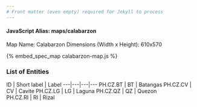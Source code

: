 ```yaml
---
# Front matter (even empty) required for Jekyll to process
---
```


#### JavaScript Alias: maps/calabarzon

Map Name: Calabarzon
Dimensions (Width x Height): 610x570



{% embed_spec_map calabarzon-map.js %}

### List of Entities

ID | Short label | Label
---|---|---|---
PH.CZ.BT | BT | Batangas
PH.CZ.CV | CV | Cavite
PH.CZ.LG | LG | Laguna
PH.CZ.QZ | QZ | Quezon		
PH.CZ.RI | RI | Rizal